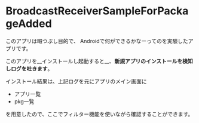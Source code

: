 BroadcastReceiverSampleForPackageAdded
======================================

このアプリは暇つぶし目的で、
Androidで何ができるかなーってのを実験したアプリです。

このアプリを__インストールし起動すると__、__新規アプリのインストールを検知しログを吐きます__。

インストール結果は、上記ログを元にアプリのメイン画面に

* アプリ一覧
* pkg一覧

を用意したので、ここでフィルター機能を使いながら確認することができます。
